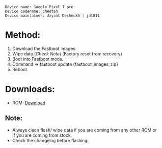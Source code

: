 ```
Device name: Google Pixel 7 pro
Device codename: cheetah
Device maintainer: Jayant Deshmukh | jd1811
```

# Method:

1. Download the Fastboot images.
2. Wipe data.(*Check Note*) (Factory reset from recovery)
3. Boot into Fastboot mode.
4. Command -> fastboot update {fastboot_images_zip}
5. Reboot.

# Downloads:

* ROM: [Download](https://www.pling.com/p/1908484)

## Note:

* Always clean flash/ wipe data if you are coming from any other ROM or if you are coming from stock.
* Check the changelog before flashing.